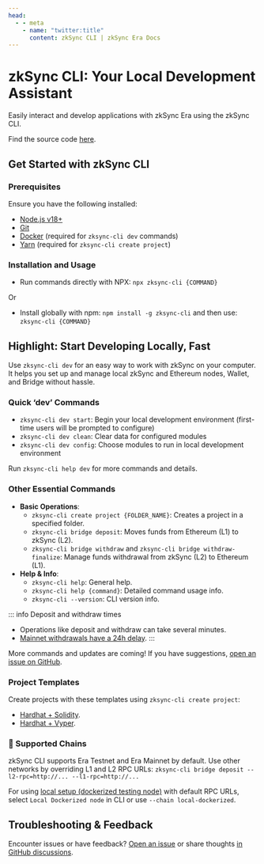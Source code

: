 ```yaml
---
head:
  - - meta
    - name: "twitter:title"
      content: zkSync CLI | zkSync Era Docs
---
```


# zkSync CLI: Your Local Development Assistant

Easily interact and develop applications with zkSync Era using the zkSync CLI.

Find the source code [here](https://github.com/matter-labs/zksync-cli).

## Get Started with zkSync CLI

### Prerequisites

Ensure you have the following installed:

- [Node.js v18+](https://nodejs.org/en)
- [Git](https://git-scm.com/downloads)
- [Docker](https://www.docker.com/get-started/) (required for `zksync-cli dev` commands)
- [Yarn](https://v3.yarnpkg.com/getting-started/install) (required for `zksync-cli create project`)

### Installation and Usage

- Run commands directly with NPX: `npx zksync-cli {COMMAND}`

Or

- Install globally with npm: `npm install -g zksync-cli` and then use: `zksync-cli {COMMAND}`

## Highlight: Start Developing Locally, Fast

Use `zksync-cli dev` for an easy way to work with zkSync on your computer. It helps you set up and manage local zkSync and Ethereum nodes, Wallet, and Bridge without hassle.

### Quick ‘dev’ Commands

- `zksync-cli dev start`: Begin your local development environment (first-time users will be prompted to configure)
- `zksync-cli dev clean`: Clear data for configured modules
- `zksync-cli dev config`: Choose modules to run in local development environment

Run `zksync-cli help dev` for more commands and details.

### Other Essential Commands

- **Basic Operations**:
  - `zksync-cli create project {FOLDER_NAME}`: Creates a project in a specified folder.
  - `zksync-cli bridge deposit`: Moves funds from Ethereum (L1) to zkSync (L2).
  - `zksync-cli bridge withdraw` and `zksync-cli bridge withdraw-finalize`: Manage funds withdrawal from zkSync (L2) to Ethereum (L1).
- **Help & Info**:
  - `zksync-cli help`: General help.
  - `zksync-cli help {command}`: Detailed command usage info.
  - `zksync-cli --version`: CLI version info.

::: info Deposit and withdraw times

- Operations like deposit and withdraw can take several minutes.
- [Mainnet withdrawals have a 24h delay](../../reference/troubleshooting/withdrawal-delay.md).
  :::

More commands and updates are coming! If you have suggestions, [open an issue on GitHub](https://github.com/matter-labs/zksync-cli/issues/new).

### Project Templates

Create projects with these templates using `zksync-cli create project`:

- [Hardhat + Solidity](https://github.com/matter-labs/zksync-hardhat-template).
- [Hardhat + Vyper](https://github.com/matter-labs/zksync-hardhat-vyper-template).

### 🔗 Supported Chains

zkSync CLI supports Era Testnet and Era Mainnet by default. Use other networks by overriding L1 and L2 RPC URLs: `zksync-cli bridge deposit --l2-rpc=http://... --l1-rpc=http://...`

For using [local setup (dockerized testing node)](../testing/dockerized-testing.md) with default RPC URLs, select `Local Dockerized node` in CLI or use `--chain local-dockerized`.

## Troubleshooting & Feedback

Encounter issues or have feedback? [Open an issue](https://github.com/matter-labs/zksync-cli/issues/new) or share thoughts [in GitHub discussions](https://github.com/zkSync-Community-Hub/zkync-developers/discussions).
